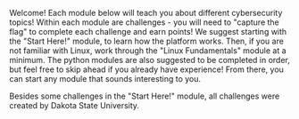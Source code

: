 Welcome! 
Each module below will teach you about different cybersecurity topics! 
Within each module are challenges - you will need to "capture the flag" to complete each challenge and earn points!
We suggest starting with the "Start Here!" module, to learn how the platform works. 
Then, if you are not familiar with Linux, work through the "Linux Fundamentals" module at a minimum. 
The python modules are also suggested to be completed in order, but feel free to skip ahead if you already have experience!
From there, you can start any module that sounds interesting to you.

Besides some challenges in the "Start Here!" module, all challenges were created by Dakota State University.  
